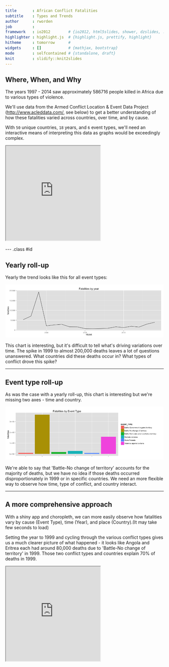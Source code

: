 ```yaml
---
title       : African Conflict Fatalities
subtitle    : Types and Trends
author      : rworden
job         : 
framework   : io2012        # {io2012, html5slides, shower, dzslides, ...}
highlighter : highlight.js  # {highlight.js, prettify, highlight}
hitheme     : tomorrow      # 
widgets     : []            # {mathjax, bootstrap}
mode        : selfcontained # {standalone, draft}
knit        : slidify::knit2slides
---
```


## Where, When, and Why

The years 1997 - 2014 saw approximately 586716 people killed in Africa due to various types of violence.

We'll use data from the Armed Conflict Location & Event Data Project (http://www.acleddata.com/, see below) to get a better understanding of how these fatalities varied across countries, over time, and by cause. 

With ``50`` unique countries, ``18`` years, and ``6`` event types, we'll need an interactive means of interpreting this data as graphs would be exceedingly complex. 

<iframe src='http://www.acleddata.com/' height = '300px'></iframe>

--- .class #id 

## Yearly roll-up
Yearly the trend looks like this for all event types:

![plot of chunk yearPlot](assets/fig/yearPlot.png) 

This chart is interesting, but it's difficult to tell what's driving variations over time. The spike in 1999 to almost 200,000 deaths leaves a lot of questions unanswered. What countries did these deaths occur in? What types of conflict drove this spike? 

---

## Event type roll-up
As was the case with a yearly roll-up, this chart is interesting but we're missing two axes - time and country.

![plot of chunk eventPlot](assets/fig/eventPlot.png) 

We're able to say that 'Battle-No change of territory' accounts for the majority of deaths, but we have no idea if those deaths occurred disproportionately in 1999 or in specific countries. We need an more flexible way to observe how time, type of conflict, and country interact. 

---

## A more comprehensive approach
With a shiny app and choropleth, we can more easily observe how fatalities vary by cause (Event Type), time (Year), and place (Country).(It may take few seconds to load)

Setting the year to 1999 and cycling through the various conflict types gives us a much clearer picture of what happened - it looks like Angola and Eritrea each had around 80,000 deaths due to 'Battle-No change of territory' in 1999. Those two conflict types and countries explain 70% of deaths in 1999. 

<iframe src='http://rworden.shinyapps.io/project' height = '300px'></iframe>
